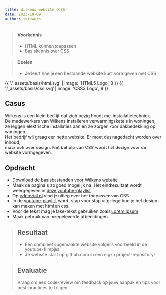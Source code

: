 ```yaml
---
title: Wilkens website (CSS)
date: 2023-10-09
author: jsiewers
---
```


> #### Voorkennis
> * HTML kunnen toepassen
> * Basiskennis over CSS

> #### Doelen
> * Je leert hoe je een bestaande website kunt vormgeven met CSS

{{ '/_assets/basis/html.svg' | image: 'HTML5 Logo', 8 }}
{{ '/_assets/basis/css.svg' | image: 'CSS3 Logo', 8 }}

## Casus
Wilkens is een klein bedrijf dat zich bezig houdt met installatietechniek.<br>
De medewerkers van Wilkens installeren verwarmingsketels in woningen, <br>
ze leggen elektrische installaties aan en ze zorgen voor dakbedekking op woningen.<br>
Het bedrijf wil graag een nette website. Er moet dus nagedacht worden over inhoud, <br>
maar ook over design. Met behulp van CSS wordt het design voor de website vormgegeven.

## Opdracht
* [Download](https://static.edutorial.nl/html/wilkens-materiaal.zip) de basisbestanden voor Wilkens website
* Maak de pagina's zo goed mogelijk na. Het eindresultaat wordt weergegeven in [deze youtube-playlist](https://www.youtube.com/watch?v=PWWw99TyLBU&list=PLwzcTrPriiGaLqSB_lH7F3RYAB6cJnjXc) 
* Op [edutorial.nl](https://www.edutorial.nl) vind je uitleg over het toepassen van CSS
* In de [youtube-playlist](https://www.youtube.com/watch?v=PWWw99TyLBU&list=PLwzcTrPriiGaLqSB_lH7F3RYAB6cJnjXc) wordt stap voor stap uitgelegd hoe je het design kan maken met html en css.
* Voor de tekst mag je fake-tekst gebruiken zoals [Lorem Ipsum](https://www.lipsum.com/)
* Maak gebruik van meegeleverde afbeeldingen.


> ## Resultaat
> * Een compleet opgemaakte website volgens voorbeeld in de youtube-filmpjes  
> * Je website staat op github.com in een eigen project-repository!

> ## Evaluatie
> Vraag om een code-review om feedback op jouw aanpak en tips voor best-practices te krijgen<br>
